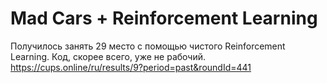 # Mad Cars + Reinforcement Learning
Получилось занять 29 место с помощью чистого Reinforcement Learning. Код, скорее всего, уже не рабочий.
https://cups.online/ru/results/9?period=past&roundId=441
